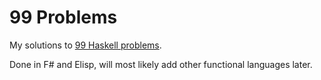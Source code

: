 # 99 Problems

My solutions to [99 Haskell problems](https://wiki.haskell.org/H-99:_Ninety-Nine_Haskell_Problems).

Done in F# and Elisp, will most likely add other functional languages later.
